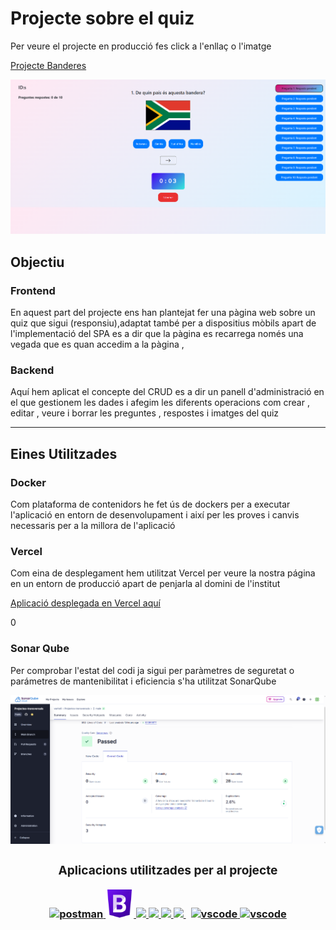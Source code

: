 <h1> Projecte sobre el quiz </h1>

<p>Per veure el projecte en producció fes click a l'enllaç o l'imatge</p>

<a href="http://a24alvsalalvpr0.daw.inspedralbes.cat/src/" target="_blank">Projecte Banderes</a>

<a href="http://a24alvsalalvpr0.daw.inspedralbes.cat/src/" target="_blank">
  <img src="image/pro.png" alt="Captura de la app">
</a>
<h2>Objectiu</h2>



<h3> Frontend</h3>
<p>En aquest part del projecte ens han plantejat fer una pàgina web sobre un quiz que sigui (responsiu),adaptat també per a dispositius mòbils apart de l'implementació del SPA es a dir que la pàgina es recarrega només una vegada que es quan accedim a la pàgina ,</p> 

<h3> Backend</h3>
<p>Aquí hem aplicat el concepte del CRUD es a dir un panell d'administració en el que gestionem les dades i afegim les diferents operacions com crear , editar , veure i borrar les preguntes , respostes i imatges del quiz </p> 
<hr>
<h2>Eines Utilitzades</h2>

<h3> Docker  </h3>
<p>Com plataforma de contenidors he fet ús de dockers per a executar l'aplicació en entorn de desenvolupament i així per les proves i canvis necessaris per a la millora de l'aplicació  </p>

 
<h3> Vercel </h3>
<p>Com eina de desplegament hem utilitzat Vercel per veure la nostra página en un entorn de producció apart de penjarla al domini de l'institut </p>

<a href="https://pr0-eight.vercel.app">Aplicació desplegada en Vercel aquí</a>

0<h3>Sonar Qube</h3>
<p>Per comprobar l'estat del codi ja sigui per paràmetres de seguretat o parámetres de mantenibilitat i eficiencia s'ha utilitzat SonarQube </p>
  <img src="image/sonar.png" alt="Captura sonar">
<h3>

<div align="center">
<h3>Aplicacions utilitzades per al projecte </h3> 

<a href="https://www.php.net/" target="_blank"> <img src="https://www.vectorlogo.zone/logos/php/php-icon.svg" alt="postman" width="45" height="45"/> </a> 
    <a href="https://icons.getbootstrap.com/" target="_blank"> <img src="https://raw.githubusercontent.com/themedotid/bootstrap-icon/HEAD/docs/bootstrap-icon-css.png" alt="bootstrap" width="45" height="45"/> </a> 
    <a href="https://www.w3.org/html/" target="_blank"> <img src="https://img.icons8.com/color/48/000000/html-5.png"/> </a> 
    <a href="https://www.w3schools.com/css/" target="_blank"> <img src="https://img.icons8.com/color/48/000000/css3.png"/> </a> 
    <a href="https://developer.mozilla.org/en-US/docs/Web/JavaScript" target="_blank"> <img src="https://img.icons8.com/color/48/000000/javascript.png"/> </a> 
    <a style="padding-right:8px;" href="https://www.mysql.com/" target="_blank"> <img src="https://img.icons8.com/fluent/50/000000/mysql-logo.png"/> </a>
       <a href="https://code.visualstudio.com/" target="_blank"> <img src="https://www.vectorlogo.zone/logos/visualstudio_code/visualstudio_code-icon.svg" alt="vscode" width="45" height="45"/> </a>
       <a href="https://www.docker.com/company/newsroom/media-resources/" target="_blank"> <img src="https://cdn4.iconfinder.com/data/icons/logos-and-brands/512/97_Docker_logo_logos-512.png" alt="vscode" width="50" height="50"/> </a>



</div>